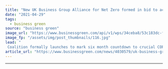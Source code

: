 ```yaml
---
title: "New UK Business Group Alliance for Net Zero formed in bid to accelerate 'Race to Zero'"
date: "2021-04-29"
tags: 
  - business green
source: "business green"
image_url: "https://www.businessgreen.com/api/v1/wps/34ceba8/53c183dc-fa39-4d5b-84b6-6be41084297b/5/iw-climate-change-solar-power-032-185x114.jpg"
image_fp: "/assets/img/post_thumbnails/116.jpg"
lead: "
 Coalition formally launches to mark six month countdown to crucial COP26 Climate Summit ..."
article_url: "https://www.businessgreen.com/news/4030579/uk-business-group-alliance-net-zero-formed-bid-accelerate-race-zero"
---
```


---
